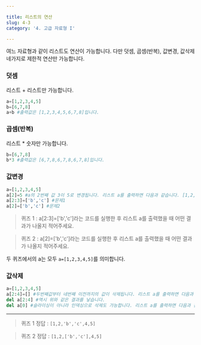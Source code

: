 ```yaml
---

title: 리스트의 연산
slug: 4-3
category: '4. 고급 자료형 I'

---
```


여느 자료형과 같이 리스트도 연산이 가능합니다. 다만 덧셈, 곱셈(반복), 값변경, 값삭제 네가지로 제한적 연산만 가능합니다.

### 덧셈

리스트 + 리스트만 가능합니다.

```python
a=[1,2,3,4,5]  
b=[6,7,8]  
a+b #출력값은 [1,2,3,4,5,6,7,8]입니다.
```

### 곱셈(반복)

리스트 * 숫자만 가능합니다.

```python
b=[6,7,8]  
b*3 #출력값은 [6,7,8,6,7,8,6,7,8]입니다.
```

### 값변경

```python
a=[1,2,3,4,5]  
a[2]=5 #a의 2번째 값 3이 5로 변경됩니다. 리스트 a를 출력하면 다음과 같습니다. [1,2,5,4,5]  
a[2:3]=['b','c'] #문제1  
a[2]=['b','c'] #문제2  
```

> 퀴즈 1 : a[2:3]=['b','c']라는 코드를 실행한 후 리스트 a를 출력했을 때 어떤 결과가 나올지 적어주세요.

> 퀴즈 2 : a[2]=['b','c']라는 코드를 실행한 후 리스트 a를 출력했을 때 어떤 결과가 나올지 적어주세요.

두 퀴즈에서의 a는 모두 `a=[1,2,3,4,5]`를 의미합니다.

### 값삭제

```python
a=[1,2,3,4,5]  
a[2:4]=[] #두번째값부터 네번째 이전까지의 값이 삭제됩니다. 리스트 a를 출력하면 다음과 같습니다. [1,2,5]  
del a[2:4] #역시 위와 같은 결과를 낳습니다.  
del a[0] #슬라이싱이 아니라 인덱싱으로 삭제도 가능합니다. 리스트 a를 출력하면 다음과 같습니다. [2,5]
```

---

> 퀴즈 1 정답 : `[1,2,'b','c',4,5]`

> 퀴즈 2 정답 : `[1,2,['b','c'],4,5]`
